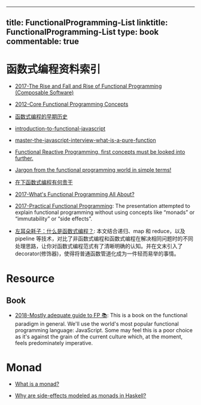 
---
title: FunctionalProgramming-List
linktitle: FunctionalProgramming-List
type: book
commentable: true
---

# 函数式编程资料索引

- [2017-The Rise and Fall and Rise of Functional Programming (Composable Software)](https://medium.com/javascript-scene/the-rise-and-fall-and-rise-of-functional-programming-composable-software-c2d91b424c8c#.1c7sks72i)

- [2012-Core Functional Programming Concepts](https://thesocietea.org/2016/12/core-functional-programming-concepts/)

- [函数式编程的早期历史](https://zhuanlan.zhihu.com/p/24648375)

- [introduction-to-functional-javascript](http://functionaljavascript.blogspot.jp/2013/03/introduction-to-functional-javascript.html)

- [master-the-javascript-interview-what-is-a-pure-function](https://medium.com/javascript-scene/master-the-javascript-interview-what-is-a-pure-function-d1c076bec976#.x8c0kqlc5)

- [Functional Reactive Programming, first concepts must be looked into further.](https://medium.com/@tuyenbq/functional-reactive-programing-first-concepts-must-be-looked-into-further-c17db2cc51ac#.84iwlj6g0)

- [Jargon from the functional programming world in simple terms!](https://github.com/hemanth/functional-programming-jargon)

- [在下函数式编程有何贵干](https://segmentfault.com/a/1190000005898817)

- [2017-What's Functional Programming All About?](http://www.lihaoyi.com/post/WhatsFunctionalProgrammingAllAbout.html)

- [2017-Practical Functional Programming](https://parg.co/UEI): The presentation attempted to explain functional programming without using concepts like “monads” or “immutability” or “side effects”.

- [左耳朵耗子：什么是函数式编程？](https://mp.weixin.qq.com/s/nh5qifdneF_Y3xOJBy_ipg): 本文结合递归、map 和 reduce，以及 pipeline 等技术，对比了非函数式编程和函数式编程在解决相同问题时的不同处理思路，让你对函数式编程范式有了清晰明确的认知。并在文末引入了 decorator(修饰器)，使得将普通函数管道化成为一件轻而易举的事情。

# Resource

## Book

- [2018-Mostly adequate guide to FP 📚](https://github.com/MostlyAdequate/mostly-adequate-guide): This is a book on the functional paradigm in general. We'll use the world's most popular functional programming language: JavaScript. Some may feel this is a poor choice as it's against the grain of the current culture which, at the moment, feels predominately imperative.

# Monad

- [What is a monad?](http://stackoverflow.com/questions/44965/what-is-a-monad)

- [Why are side-effects modeled as monads in Haskell?](http://stackoverflow.com/questions/2488646/why-are-side-effects-modeled-as-monads-in-haskell)

    